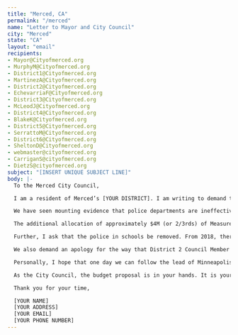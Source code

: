 ```yaml
---
title: "Merced, CA"
permalink: "/merced"
name: "Letter to Mayor and City Council"
city: "Merced"
state: "CA"
layout: "email"
recipients:
- Mayor@Cityofmerced.org
- MurphyM@Cityofmerced.org
- District1@Cityofmerced.org
- MartinezA@Cityofmerced.org
- District2@Cityofmerced.org
- EchevarriaF@Cityofmerced.org
- District3@Cityofmerced.org
- McLeodJ@Cityofmerced.org
- District4@Cityofmerced.org
- BlakeK@Cityofmerced.org
- District5@Cityofmerced.org
- SerrattoM@Cityofmerced.org
- District6@Cityofmerced.org
- SheltonD@Cityofmerced.org
- webmaster@cityofmerced.org
- CarriganS@cityofmerced.org
- DietzS@cityofmerced.org
subject: "[INSERT UNIQUE SUBJECT LINE]"
body: |-
  To the Merced City Council,

  I am a resident of Merced’s [YOUR DISTRICT]. I am writing to demand that the City Council adopt a budget strategy that prioritizes community well-being and redirects funding away from the police in the next budget evaluation period.

  We have seen mounting evidence that police departments are ineffective institutions that marginalize minority communities and put citizens at risk of injury and death, yet the police budget accounts for 20.7 million of a 44.6 million dollar fund - this is 46% of the budget. This is wholly unacceptable. I ask that you redirect a significant portion of the police budget toward community programs, notably in South Merced, that provide citizens with basic human needs, like affordable healthcare and housing and primarily access to food. We do not need a militarized police force. We need to create a space in which more mental health service providers, social workers, victim/survivor advocates, neighbors, and friends - all of the people who really make up our community - can look out for one another. Real, actionable change starts with reallocating funding in a manner consistent with these priorities.

  The additional allocation of approximately $4M (or 2/3rds) of Measure C funds also being directed towards the Merced Police Department is unacceptable. As these funds are available for practically any use, it is a shame to see so much of it (or any at all) go towards policing. I would especially like to see these funds go to support education in schools across Merced county, particularly in underserved or underprivileged areas.

  Further, I ask that the police in schools be removed. From 2018, there has been significant research into whether or not schools benefit from having a police presence. The overwhelming answer is that their presence creates unintended consequences like suspensions, expulsions and arrests — especially for students of color. The police presence is stated to be there in order for "safer schools", but as Marc Schindler, the head of the Justice Policy Institute, said in a 2018 interview with NPR: "In fact, the data really shows otherwise — that this is largely a failed approach in devoting a significant amount of resources but not getting the outcome in school safety that we are all looking for." Black and other students of color deserve to have a school environment where THEY feel safe, and that implies without police presence.

  We also demand an apology for the way that District 2 Council Member Fernando Echevarria treated protestors at a recent candlelight vigil for Mr. George Floyd, along with demanding to be put in a chokehold. Frankly, he should be removed from the board for his mocking of the “I can’t breathe” cry Mr. Floyd let out as he died on camera. The Council Member did this as members of the public called for more questions to be answered. Although emotions are high and discussions are heated, we deserve to have open conversations - particularly with those leading our city. Merced is a growing place, with a large population of people of all races and economic backgrounds. This should be reflected in the city council, be that through conversations or eventually through massive change. This behavior did not show any intention of listening to the people, and was wholly unrepresentative of what a District representative should be.

  Personally, I hope that one day we can follow the lead of Minneapolis[3] and look for community alternatives to police forces. I am sure you are aware of the 8 Can't Wait campaign, but many of these alternatives and trainings are already in place and did not stop the murders of George Floyd, Freddie Gray, Breonna Taylor, and countless others across our country. I urge you to look further into the 8 to abolition movement: https://www.8toabolition.com/. 8 Can't Wait has been "debunked" publicly by abolition leaders and reformists alike. Instead of seeing the "72% decrease" in police shootings they promise, I hope to live in a world and a city where 0 police shootings occur. Reformist reforms will only continue the status quo, as we have seen following Ferguson and Baltimore. We are at a turning point, and abolitionist reforms hold the voice.

  As the City Council, the budget proposal is in your hands. It is your duty to represent your constituents. I am urging you to completely revise the budget for the 2020-2021 fiscal year. We can be a beacon for other cities to follow if only we have the courage to change.

  Thank you for your time,

  [YOUR NAME]
  [YOUR ADDRESS]
  [YOUR EMAIL]
  [YOUR PHONE NUMBER]
---
```

